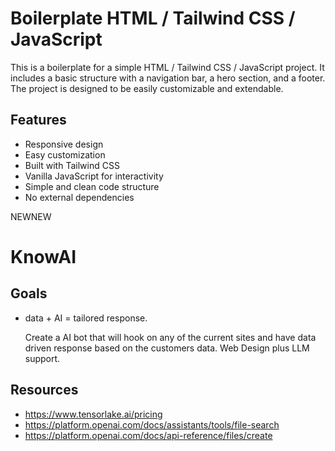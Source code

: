 <!-- create a readme file letting the user know this is a boiler plate using HTML / Tailwind CSS / JavaScript -->

# Boilerplate HTML / Tailwind CSS / JavaScript

This is a boilerplate for a simple HTML / Tailwind CSS / JavaScript project. It includes a basic structure with a navigation bar, a hero section, and a footer. The project is designed to be easily customizable and extendable.

## Features

- Responsive design
- Easy customization
- Built with Tailwind CSS
- Vanilla JavaScript for interactivity
- Simple and clean code structure
- No external dependencies

NEWNEW

# KnowAI

## Goals
- data + AI = tailored response.

  Create a AI bot that will hook on any of the current sites and have data driven response based on the customers data. Web Design plus LLM support.




## Resources
- https://www.tensorlake.ai/pricing
- https://platform.openai.com/docs/assistants/tools/file-search
- https://platform.openai.com/docs/api-reference/files/create
